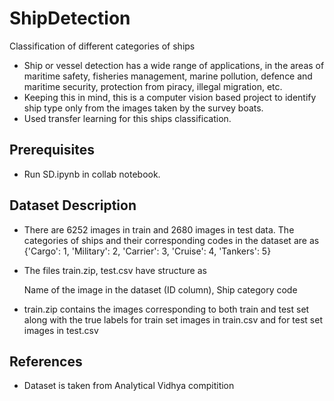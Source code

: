 # ShipDetection
Classification of different categories of ships
* Ship or vessel detection has a wide range of applications, in the areas of maritime safety,  fisheries management, marine pollution, defence and maritime security, protection from piracy, illegal migration, etc.
* Keeping this in mind, this is a computer vision based project to identify ship type only from the images taken by the survey boats.
* Used transfer learning for this ships classification.

## Prerequisites
* Run SD.ipynb in collab notebook.

## Dataset Description
* There are 6252 images in train and 2680 images in test data. The categories of ships and their corresponding codes in the dataset are as
{'Cargo': 1, 
'Military': 2, 
'Carrier': 3, 
'Cruise': 4, 
'Tankers': 5}
* The files train.zip, test.csv have structure as 

  Name of the image in the dataset (ID column), Ship category code
* train.zip contains the images corresponding to both train and test set along with the true labels for train set images in train.csv and for test set images in test.csv

## References
* Dataset is taken from Analytical Vidhya compitition
